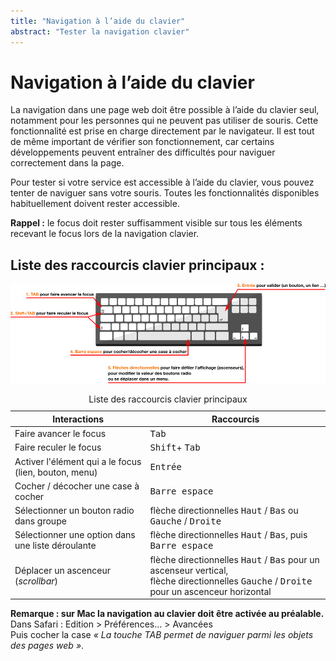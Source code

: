 ```yaml
---
title: "Navigation à l’aide du clavier"
abstract: "Tester la navigation clavier"
---
```


# Navigation à l’aide du clavier

La navigation dans une page web doit être possible à l’aide du clavier seul, notamment pour les personnes qui ne peuvent pas utiliser de souris. Cette fonctionnalité est prise en charge directement par le navigateur. Il est tout de même important de vérifier son fonctionnement, car certains développements peuvent entraîner des difficultés pour naviguer correctement dans la page.
  
Pour tester si votre service est accessible à l’aide du clavier, vous pouvez tenter de naviguer sans votre souris. Toutes les fonctionnalités disponibles habituellement doivent rester accessible.  

**Rappel&nbsp;:** le focus doit rester suffisamment visible sur tous les éléments recevant le focus lors de la navigation clavier.

## Liste des raccourcis clavier principaux&nbsp;: 

![présentation des raccourcis clavier](/fr/web/images/clavier.png)
<table class="table">
<caption class="visually-hidden">Liste des raccourcis clavier principaux</caption>
      <tr>
         <th scope="col">Interactions</th>
         <th scope="col">Raccourcis</th>
      </tr>
   <tbody>
      <tr>
         <td>Faire avancer le focus</td>
         <td><kbd>Tab</kbd></td>
      </tr>
      <tr>
         <td>Faire reculer le focus</td>
         <td><kbd>Shift</kbd>+ <kbd>Tab</kbd></td>
      </tr>
      <tr>
         <td>Activer l'élément qui a le focus (lien, bouton, menu)</td>
         <td><kbd>Entrée</kbd></td>
      </tr>
      <tr>
         <td>Cocher / décocher une case à cocher</td>
         <td><kbd>Barre espace</kbd></td>
      </tr>
      <tr>
         <td>Sélectionner un bouton radio dans groupe</td>
         <td>flèche directionnelles <kbd>Haut</kbd>&nbsp;/&nbsp;<kbd>Bas</kbd> ou <kbd>Gauche</kbd>&nbsp;/&nbsp;<kbd>Droite</kbd></td>
      </tr>
      <tr>
         <td>Sélectionner une option dans une liste déroulante </td>
         <td>flèche directionnelles <kbd>Haut</kbd>&nbsp;/&nbsp;<kbd>Bas</kbd>, puis <kbd>Barre espace</kbd></td>
      </tr>
	  <tr>
         <td>Déplacer un ascenceur (<i lang="en">scrollbar</i>)</td>
         <td>flèche directionnelles <kbd>Haut</kbd>&nbsp;/&nbsp;<kbd>Bas</kbd> pour un ascenseur vertical,<br> flèche directionnelles <kbd>Gauche</kbd>&nbsp;/&nbsp;<kbd>Droite</kbd> pour un ascenceur horizontal </td>
      </tr>
   </tbody>
</table>





**Remarque&nbsp;: sur Mac la navigation au clavier doit être activée au préalable.**  
Dans Safari&nbsp;: Edition &gt; Préférences… &gt; Avancées  
Puis cocher la case *«&nbsp;La touche TAB permet de naviguer parmi les objets des pages web&nbsp;»*.
